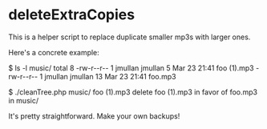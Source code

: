deleteExtraCopies
=================

This is a helper script to replace duplicate smaller mp3s with larger ones.

Here's a concrete example:

$ ls -l music/
total 8
-rw-r--r-- 1 jmullan jmullan  5 Mar 23 21:41 foo (1).mp3
-rw-r--r-- 1 jmullan jmullan 13 Mar 23 21:41 foo.mp3

$ ./cleanTree.php music/
foo (1).mp3
delete foo (1).mp3 in favor of foo.mp3 in music/

It's pretty straightforward. Make your own backups!
